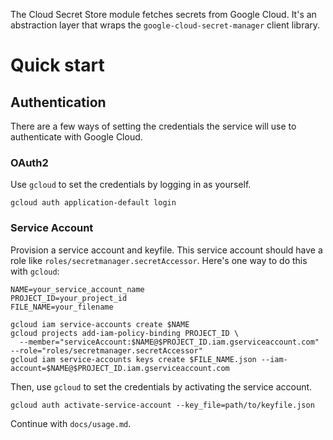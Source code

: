 The Cloud Secret Store module fetches secrets from Google Cloud. It's an abstraction layer that wraps
the `google-cloud-secret-manager` client library.

# Quick start

## Authentication

There are a few ways of setting the credentials the service will use to authenticate with Google Cloud.

### OAuth2

Use `gcloud` to set the credentials by logging in as yourself.

```
gcloud auth application-default login
```

### Service Account

Provision a service account and keyfile. This service account should have a role
like `roles/secretmanager.secretAccessor`. Here's one way to do this with `gcloud`:

```
NAME=your_service_account_name
PROJECT_ID=your_project_id
FILE_NAME=your_filename

gcloud iam service-accounts create $NAME
gcloud projects add-iam-policy-binding PROJECT_ID \
  --member="serviceAccount:$NAME@$PROJECT_ID.iam.gserviceaccount.com" --role="roles/secretmanager.secretAccessor"
gcloud iam service-accounts keys create $FILE_NAME.json --iam-account=$NAME@$PROJECT_ID.iam.gserviceaccount.com
```

Then, use `gcloud` to set the credentials by activating the service account. 

```
gcloud auth activate-service-account --key_file=path/to/keyfile.json
```

Continue with `docs/usage.md`.
